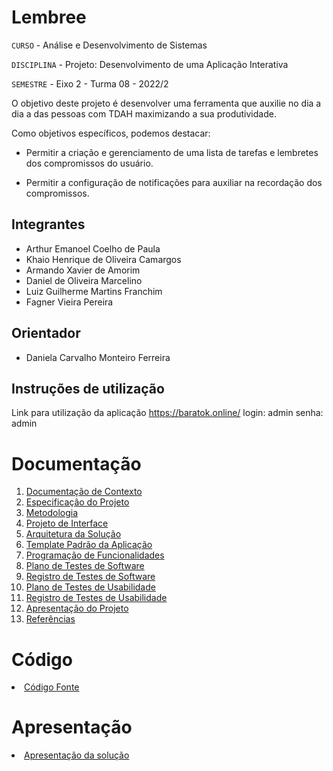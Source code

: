 # Lembree

`CURSO` - Análise e Desenvolvimento de Sistemas

`DISCIPLINA` - Projeto: Desenvolvimento de uma Aplicação Interativa

`SEMESTRE` - Eixo 2 - Turma 08 - 2022/2

O objetivo deste projeto é desenvolver uma ferramenta que auxilie no dia a dia a das pessoas com TDAH maximizando a sua produtividade.

Como objetivos específicos, podemos destacar: 

* Permitir a criação e gerenciamento de uma lista de tarefas e lembretes dos compromissos do usuário.

* Permitir a configuração de notificações para auxiliar na recordação dos compromissos.

## Integrantes

* Arthur Emanoel Coelho de Paula
* Khaio Henrique de Oliveira Camargos
* Armando Xavier de Amorim
* Daniel de Oliveira Marcelino
* Luiz Guilherme Martins Franchim
* Fagner Vieira Pereira

## Orientador

* Daniela Carvalho Monteiro Ferreira

## Instruções de utilização
Link para utilização da aplicação https://baratok.online/
login: admin
senha: admin
# Documentação

<ol>
<li><a href="docs/01-Documentação de Contexto.md"> Documentação de Contexto</a></li>
<li><a href="docs/02-Especificação do Projeto.md"> Especificação do Projeto</a></li>
<li><a href="docs/03-Metodologia.md"> Metodologia</a></li>
<li><a href="docs/04-Projeto de Interface.md"> Projeto de Interface</a></li>
<li><a href="docs/05-Arquitetura da Solução.md"> Arquitetura da Solução</a></li>
<li><a href="docs/06-Template Padrão da Aplicação.md"> Template Padrão da Aplicação</a></li>
<li><a href="docs/07-Programação de Funcionalidades.md"> Programação de Funcionalidades</a></li>
<li><a href="docs/08-Plano de Testes de Software.md"> Plano de Testes de Software</a></li>
<li><a href="docs/09-Registro de Testes de Software.md"> Registro de Testes de Software</a></li>
<li><a href="docs/10-Plano de Testes de Usabilidade.md"> Plano de Testes de Usabilidade</a></li>
<li><a href="docs/11-Registro de Testes de Usabilidade.md"> Registro de Testes de Usabilidade</a></li>
<li><a href="docs/12-Apresentação do Projeto.md"> Apresentação do Projeto</a></li>
<li><a href="docs/13-Referências.md"> Referências</a></li>
</ol>

# Código

<li><a href="src/README.md"> Código Fonte</a></li>

# Apresentação

<li><a href="presentation/README.md"> Apresentação da solução</a></li>
